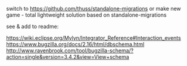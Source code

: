 switch to https://github.com/thuss/standalone-migrations
  or make new game - total lightweight solution based on standalone-migrations 
    
see & add to readme:

https://wiki.eclipse.org/Mylyn/Integrator_Reference#Interaction_events
https://www.bugzilla.org/docs/2.16/html/dbschema.html
http://www.ravenbrook.com/tool/bugzilla-schema/?action=single&version=3.4.2&view=View+schema

